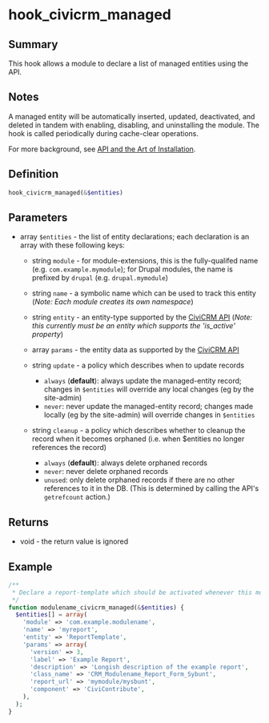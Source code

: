 # hook_civicrm_managed

## Summary

This hook allows a module to declare a list of managed entities using
the API.

## Notes

A managed entity will be automatically inserted, updated, deactivated, and deleted
in tandem with enabling, disabling, and uninstalling the module. The
hook is called periodically during cache-clear operations.

For more background, see [API and the Art of
Installation](http://civicrm.org/blogs/totten/api-and-art-installation).

## Definition

```php
hook_civicrm_managed(&$entities)
```

## Parameters

-   array `$entities` - the list of entity declarations; each declaration
    is an array with these following keys:

    -   string `module` - for module-extensions, this is the
        fully-qualifed name (e.g. `com.example.mymodule`); for Drupal
        modules, the name is prefixed by `drupal` (e.g.
        `drupal.mymodule`)

    -   string `name` - a symbolic name which can be used to track this
        entity (*Note: Each module creates its own namespace*)

    -   string `entity` - an entity-type supported by the [CiviCRM
        API](/api/index.md) (*Note: this
        currently must be an entity which supports the 'is_active'
        property*)

    -   array `params` - the entity data as supported by the [CiviCRM
        API](/api/index.md)

    -   string `update` - a policy which describes when to
        update records

        -   `always` (**default**): always update the managed-entity
            record; changes in `$entities` will override any local
            changes (eg by the site-admin)
        -   `never`: never update the managed-entity record; changes
            made locally (eg by the site-admin) will override changes in
            `$entities`

    -   string `cleanup` - a policy which describes whether
        to cleanup the record when it becomes orphaned (i.e. when
        $entities no longer references the record)

        -   `always` (**default**): always delete orphaned records
        -   `never`: never delete orphaned records
        -   `unused`: only delete orphaned records if there are no other
            references to it in the DB. (This is determined by calling
            the API's `getrefcount` action.)

## Returns

-   void - the return value is ignored

## Example

```php
/**
 * Declare a report-template which should be activated whenever this module is enabled
 */
function modulename_civicrm_managed(&$entities) {
  $entities[] = array(
    'module' => 'com.example.modulename',
    'name' => 'myreport',
    'entity' => 'ReportTemplate',
    'params' => array(
      'version' => 3,
      'label' => 'Example Report',
      'description' => 'Longish description of the example report',
      'class_name' => 'CRM_Modulename_Report_Form_Sybunt',
      'report_url' => 'mymodule/mysbunt',
      'component' => 'CiviContribute',
    ),
  );
}
```
